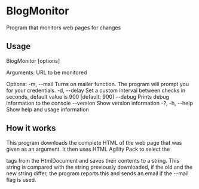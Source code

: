 # BlogMonitor
Program that monitors web pages for changes

## Usage
 BlogMonitor [options] <url>

Arguments:
  <url>    URL to be monitored

Options:
  -m, --mail             Turns on mailer function. The program will prompt you for your credentials.
  -d, --delay <delay>    Set a custom interval between checks in seconds, default value is 900 [default: 900]
  --debug                Prints debug information to the console
  --version              Show version information
  -?, -h, --help         Show help and usage information

## How it works
This program downloads the complete HTML of the web page that was given as an argument. It then uses HTML Agility Pack to select the <p> tags from the HtmlDocument and saves their contents to a string. This string is compared with the string previously downloaded, if the old and the new string differ, the program reports this and sends an email if the --mail flag is used.
